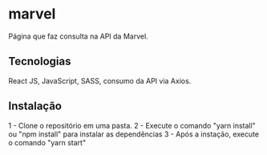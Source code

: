 # marvel

Página que faz consulta na API da Marvel.

## Tecnologias
React JS, JavaScript, SASS, consumo da API via Axios.

## Instalação
1 - Clone o repositório em uma pasta.
2 - Execute o comando "yarn install" ou "npm install" para instalar as dependências
3 - Após a instação, execute o comando "yarn start"
